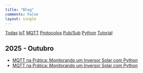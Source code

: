 ```yaml
---
title: "Blog"
comments: False
layout: single
---
```


<a href="/" class="tag">Todas</a> <a href="/tags/IoT" class="tag">IoT</a> <a href="/tags/MQTT" class="tag">MQTT</a> <a href="/tags/Protocolos" class="tag">Protocolos</a> <a href="/tags/Pub/Sub" class="tag">Pub/Sub</a> <a href="/tags/Python" class="tag">Python</a> <a href="/tags/Tutorial" class="tag active">Tutorial</a>

## 2025 - Outubro

- [MQTT na Prática: Monitorando um Inversor Solar com Python](/2025/10/27/mqtt-na-pr-tica--monitorando-um-inversor-solar-com-python/)
- [MQTT na Prática: Monitorando um Inversor Solar com Python](/2025/10/27/protocolo-mqtt/)

